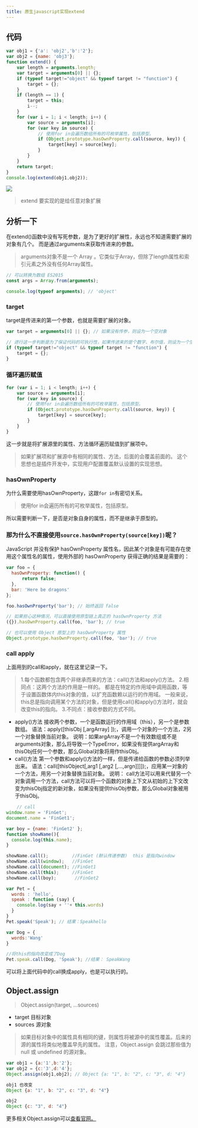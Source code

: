 ```yaml
---
title: 原生javascript实现extend
---
```


## 代码
```javascript
var obj1 = {'a': 'obj2','b':'2'};
var obj2 = {name: 'obj3'};
function extend() {
	var length = arguments.length;
	var target = arguments[0] || {};
	if (typeof target!="object" && typeof target != "function") {
		target = {};
	}
	if (length == 1) {
		target = this;
		i--;
	}
	for (var i = 1; i < length; i++) { 
		var source = arguments[i]; 
		for (var key in source) { 
			// 使用for in会遍历数组所有的可枚举属性，包括原型。
			if (Object.prototype.hasOwnProperty.call(source, key)) { 
				target[key] = source[key]; 
			} 
		} 
	}
	return target; 
}
console.log(extend(obj1,obj2));
```
![](https://i.imgur.com/joi66PN.png)
>extend 要实现的是给任意对象扩展

## 分析一下 
在extend()函数中没有写死参数，是为了更好的扩展性，永远也不知道需要扩展的对象有几个。
而是通过arguments来获取传进来的参数。
>arguments对象不是一个 Array 。它类似于Array，但除了length属性和索引元素之外没有任何Array属性。

```javascript
// 可以转换为数组 ES2015
const args = Array.from(arguments);

console.log(typeof arguments); // 'object'
```
### target
target是传进来的第一个参数，也就是需要扩展的对象。
```javascript
var target = arguments[0] || {}; // 如果没有传参，则设为一个空对象

// 进行这一步判断是为了保证代码的可执行性，如果传进来的是个数字、布尔值，则设为一个空对象
if (typeof target!="object" && typeof target != "function") {
	target = {};
}
```
### 循环遍历赋值
```javascript
for (var i = 1; i < length; i++) { 
	var source = arguments[i]; 
	for (var key in source) { 
		// 使用for in会遍历数组所有的可枚举属性，包括原型。
		if (Object.prototype.hasOwnProperty.call(source, key)) { 
			target[key] = source[key]; 
		} 
	} 
}
```
这一步就是将扩展源里的属性、方法循环遍历赋值到扩展项中。
>如果扩展项和扩展源中有相同的属性、方法，后面的会覆盖前面的。 这个思想也是插件开发中，实现用户配置覆盖默认设置的实现思想。

### hasOwnProperty
为什么需要使用hasOwnProperty，这跟`for in`有密切关系。
>使用for in会遍历所有的可枚举属性，包括原型。

所以需要判断一下，是否是对象自身的属性，而不是继承于原型的。

### 那为什么不直接使用`source.hasOwnProperty(source[key])`呢？

JavaScript 并没有保护 hasOwnProperty 属性名，因此某个对象是有可能存在使用这个属性名的属性，使用外部的 hasOwnProperty 获得正确的结果是需要的：
```javascript
var foo = {
  hasOwnProperty: function() {
      return false;
  },
  bar: 'Here be dragons'
};

foo.hasOwnProperty('bar'); // 始终返回 false

// 如果担心这种情况，可以直接使用原型链上真正的 hasOwnProperty 方法
({}).hasOwnProperty.call(foo, 'bar'); // true

// 也可以使用 Object 原型上的 hasOwnProperty 属性
Object.prototype.hasOwnProperty.call(foo, 'bar'); // true
```

### call apply
上面用到的call和apply，就在这里记录一下。
>1.每个函数都包含两个非继承而来的方法：call()方法和apply()方法。
2.相同点：这两个方法的作用是一样的。
都是在特定的作用域中调用函数，等于设置函数体内this对象的值，以扩充函数赖以运行的作用域。
一般来说，this总是指向调用某个方法的对象，但是使用call()和apply()方法时，就会改变this的指向。
3.不同点：接收参数的方式不同。
- apply()方法 接收两个参数，一个是函数运行的作用域（this），另一个是参数数组。
语法：apply([thisObj [,argArray] ]);，调用一个对象的一个方法，2另一个对象替换当前对象。
说明：如果argArray不是一个有效数组或不是arguments对象，那么将导致一个TypeError，如果没有提供argArray和thisObj任何一个参数，那么Global对象将用作thisObj。
- call()方法 第一个参数和apply()方法的一样，但是传递给函数的参数必须列举出来。
语法：call([thisObject[,arg1 [,arg2 [,...,argn]]]]);，应用某一对象的一个方法，用另一个对象替换当前对象。
说明： call方法可以用来代替另一个对象调用一个方法，call方法可以将一个函数的对象上下文从初始的上下文改变为thisObj指定的新对象，如果没有提供thisObj参数，那么Global对象被用于thisObj。

``` javascript
	// call
window.name = 'FinGet';
document.name = 'FinGet1';

var boy = {name: 'FinGet2' };
function showName(){
  console.log(this.name);
}

showName.call();         //FinGet (默认传递参数)  this 是指向window
showName.call(window);   //FinGet
showName.call(document); //FinGet1
showName.call(this);     //FinGet
showName.call(boy);       //FinGet2

var Pet = {
  words : 'hello',
  speak : function (say) {
    console.log(say + ''+ this.words)
  }
}
Pet.speak('Speak'); // 结果：Speakhello

var Dog = {
  words:'Wang'
}

//将this的指向改变成了Dog
Pet.speak.call(Dog, 'Speak'); //结果： SpeakWang
```
可以将上面代码中的call换成apply，也是可以执行的。


## Object.assign
>Object.assign(target, ...sources)
- target 目标对象
- sources 源对象

>如果目标对象中的属性具有相同的键，则属性将被源中的属性覆盖。后来的源的属性将类似地覆盖早先的属性。
注意，Object.assign 会跳过那些值为 null 或 undefined 的源对象。

``` javascript
var obj1 = {a:'1',b:'2'};
var obj2 = {c:'3',d:'4'};
Object.assign(obj1,obj2); // Object {a: "1", b: "2", c: "3", d: "4"}

obj1 也改变
Object {a: "1", b: "2", c: "3", d: "4"}

obj2
Object {c: "3", d: "4"}
```
更多相关Object.assign可以[查看官网。](https://developer.mozilla.org/zh-CN/docs/Web/JavaScript/Reference/Global_Objects/Object/assign)
